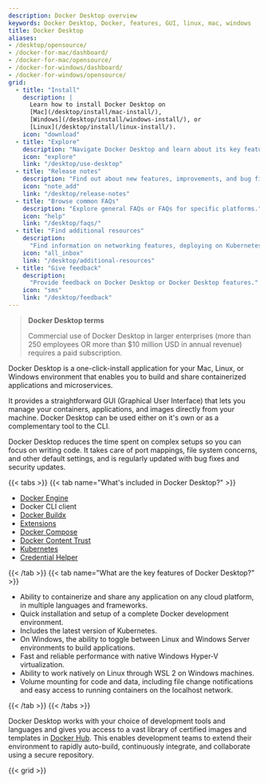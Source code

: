 ```yaml
---
description: Docker Desktop overview
keywords: Docker Desktop, Docker, features, GUI, linux, mac, windows
title: Docker Desktop
aliases:
- /desktop/opensource/
- /docker-for-mac/dashboard/
- /docker-for-mac/opensource/
- /docker-for-windows/dashboard/
- /docker-for-windows/opensource/
grid:
  - title: "Install"
    description: |
      Learn how to install Docker Desktop on
      [Mac](/desktop/install/mac-install/),
      [Windows](/desktop/install/windows-install/), or
      [Linux](/desktop/install/linux-install/).
    icon: "download"
  - title: "Explore"
    description: "Navigate Docker Desktop and learn about its key features."
    icon: "explore"
    link: "/desktop/use-desktop"
  - title: "Release notes"
    description: "Find out about new features, improvements, and bug fixes."
    icon: "note_add"
    link: "/desktop/release-notes"
  - title: "Browse common FAQs"
    description: "Explore general FAQs or FAQs for specific platforms."
    icon: "help"
    link: "/desktop/faqs/"
  - title: "Find additional resources"
    description:
      "Find information on networking features, deploying on Kubernetes and more."
    icon: "all_inbox"
    link: "/desktop/additional-resources"
  - title: "Give feedback"
    description:
      "Provide feedback on Docker Desktop or Docker Desktop features."
    icon: "sms"
    link: "/desktop/feedback"
---
```


> **Docker Desktop terms**
>
> Commercial use of Docker Desktop in larger enterprises (more than 250
> employees OR more than $10 million USD in annual revenue) requires a paid
> subscription.

Docker Desktop is a one-click-install application for your Mac, Linux, or Windows environment
that enables you to build and share containerized applications and microservices. 

It provides a straightforward GUI (Graphical User Interface) that lets you manage your containers, applications, and images directly from your machine. Docker Desktop can be used either on it's own or as a complementary tool to the CLI. 

Docker Desktop reduces the time spent on complex setups so you can focus on writing code. It takes care of port mappings, file system concerns, and other default settings, and is regularly updated with bug fixes and security updates.

{{< tabs >}}
{{< tab name="What's included in Docker Desktop?" >}}

- [Docker Engine](../engine/_index.md)
- Docker CLI client
- [Docker Buildx](../build/_index.md)
- [Extensions](extensions/_index.md)
- [Docker Compose](../compose/_index.md)
- [Docker Content Trust](../engine/security/trust/_index.md)
- [Kubernetes](https://github.com/kubernetes/kubernetes/)
- [Credential Helper](https://github.com/docker/docker-credential-helpers/)

{{< /tab >}}
{{< tab name="What are the key features of Docker Desktop?" >}}

- Ability to containerize and share any application on any cloud platform, in multiple languages and frameworks.
- Quick installation and setup of a complete Docker development environment.
- Includes the latest version of Kubernetes.
- On Windows, the ability to toggle between Linux and Windows Server environments to build applications.
- Fast and reliable performance with native Windows Hyper-V virtualization.
- Ability to work natively on Linux through WSL 2 on Windows machines.
- Volume mounting for code and data, including file change notifications and easy access to running containers on the localhost network.

{{< /tab >}}
{{< /tabs >}}

Docker Desktop works with your choice of development tools and languages and
gives you access to a vast library of certified images and templates in
[Docker Hub](https://hub.docker.com/). This enables development teams to extend
their environment to rapidly auto-build, continuously integrate, and collaborate
using a secure repository.

{{< grid >}}

